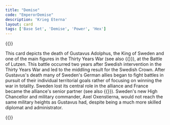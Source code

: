 ```yaml
---
title: "Demise"
code: "EmperorDemise"
description: 'Krieg Eterna'
layout: card
tags: ['Base Set', 'Demise', 'Power', 'Hex']
---
```

{{<card-detail-page title="EmperorDemise" artwork="Battle of Lutzen by Carl Wahlbom (1855)" >}}
<p>
This card depicts the death of Gustavus Adolphus, the King of Sweden and one of the main figures in the Thirty Years War (see also {{<cardlink name="Lion King" code="lion-king">}}), at the Battle of Lutzen. This battle occurred two years after Swedish intervention in the Thirty Years War and led to the middling result for the Swedish Crown. After Gustavus's death many of Sweden's German allies began to fight battles in pursuit of their individual territorial goals rather of focusing on winning the war in totality. Sweden lost its central role in the alliance and France became the alliance's senior partner (see also {{<cardlink name="Minister" code="minister">}}). Sweden's new High Chancellor and military commander, Axel Oxenstierna, would not reach the same military heights as Gustavus had, despite being a much more skilled diplomat and administrator.
</p>
{{</card-detail-page>}}

